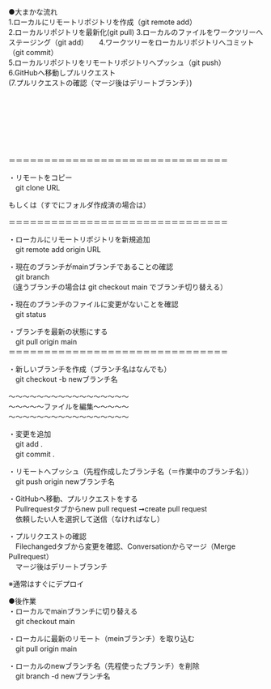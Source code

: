 ●大まかな流れ   
1.ローカルにリモートリポジトリを作成（git remote add）   
2.ローカルリポジトリを最新化(git pull)
3.ローカルのファイルをワークツリーへステージング（git add）    　
4.ワークツリーをローカルリポジトリへコミット（git commit）   
5.ローカルリポジトリをリモートリポジトリへプッシュ（git push）    
6.GitHubへ移動しプルリクエスト   
(7.プルリクエストの確認（マージ後はデリートブランチ）)

<br><br><br><br><br><br><br>
＝＝＝＝＝＝＝＝＝＝＝＝＝＝＝＝＝＝＝＝＝＝＝＝＝＝＝＝＝＝＝   


・リモートをコピー   
　git clone URL


もしくは（すでにフォルダ作成済の場合は）    

＝＝＝＝＝＝＝＝＝＝＝＝＝＝＝＝＝＝＝＝＝＝＝＝＝＝＝＝＝＝＝   

・ローカルにリモートリポジトリを新規追加    
　git remote add origin URL    

・現在のブランチがmainブランチであることの確認   
　git branch   
（違うブランチの場合は git checkout main でブランチ切り替える）   

・現在のブランチのファイルに変更がないことを確認    
　git status   

・ブランチを最新の状態にする    
　git pull origin main   
＝＝＝＝＝＝＝＝＝＝＝＝＝＝＝＝＝＝＝＝＝＝＝＝＝＝＝＝＝＝＝   

・新しいブランチを作成（ブランチ名はなんでも）   
　git checkout -b newブランチ名   

〜〜〜〜〜〜〜〜〜〜〜〜〜〜〜〜〜   
〜〜〜〜〜ファイルを編集〜〜〜〜〜   
〜〜〜〜〜〜〜〜〜〜〜〜〜〜〜〜〜   

・変更を追加    
　git add .    
　git commit .   

・リモートへプッシュ（先程作成したブランチ名（＝作業中のブランチ名））   
　git push origin newブランチ名   

・GitHubへ移動、プルリクエストをする   
　Pullrequestタブからnew pull request ➞create pull request   
　依頼したい人を選択して送信（なければなし）    

・プルリクエストの確認   
　Filechangedタブから変更を確認、Conversationからマージ（Merge Pullrequest）    
　マージ後はデリートブランチ    


※通常はすぐにデプロイ   


●後作業    
・ローカルでmainブランチに切り替える    
　git checkout main    

・ローカルに最新のリモート（meinブランチ）を取り込む    
　git pull origin main   

・ローカルのnewブランチ名（先程使ったブランチ）を削除    
　git branch -d newブランチ名   
